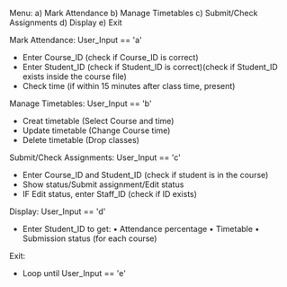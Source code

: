 Menu:
a) Mark Attendance
b) Manage Timetables
c) Submit/Check Assignments
d) Display
e) Exit

Mark Attendance: User_Input == 'a'
-	Enter Course_ID (check if Course_ID is correct)
-	Enter Student_ID (check if Student_ID is correct)(check if Student_ID exists inside the course file)
-	Check time (if within 15 minutes after class time, present)

Manage Timetables: User_Input == 'b'
-	Creat timetable (Select Course and time)
-	Update timetable (Change Course time)
-	Delete timetable (Drop classes)

Submit/Check Assignments: User_Input == 'c'
-	Enter Course_ID and Student_ID (check if student is in the course)
-	Show status/Submit assignment/Edit status
-	IF Edit status, enter Staff_ID (check if ID exists)

Display: User_Input == 'd'
-	Enter Student_ID to get:
•	Attendance percentage
•	Timetable
•	Submission status (for each course)

Exit:
-	Loop until User_Input == 'e'
